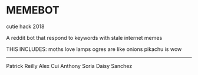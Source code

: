 # MEMEBOT
cutie hack 2018

A reddit bot that respond to keywords with stale internet memes

THIS INCLUDES:
	moths love lamps
	ogres are like onions
	pikachu is wow








---
Patrick Reilly
Alex Cui
Anthony Soria
Daisy Sanchez
